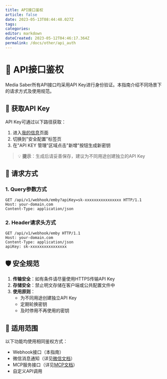 ```yaml
---
title: API接口鉴权
article: false
date: 2023-05-13T08:44:48.027Z
tags:
categories: 
editor: markdown
dateCreated: 2023-05-12T04:46:17.364Z
permalink: /docs/other/api_auth
---
```


# 🔐 API接口鉴权

Media Saber所有API接口均采用API Key进行身份验证。本指南介绍不同场景下的请求方式及使用规范。

## 📌 获取API Key

API Key可通过以下路径获取：
1. 进入[我的信息](/docs/main_page/my_info/)页面
2. 切换到"安全配置"标签页
3. 在"API KEY 管理"区域点击"新增"按钮生成新密钥

> 💡 **提示**：生成后请妥善保存，建议为不同用途创建独立的API Key

## 📡 请求方式

### 1. Query参数方式

```http
GET /api/v1/webhook/emby?apiKey=sk-xxxxxxxxxxxxxxxx HTTP/1.1
Host: your-domain.com
Content-Type: application/json
```

### 2. Header请求头方式

```http
GET /api/v1/webhook/emby HTTP/1.1
Host: your-domain.com
Content-Type: application/json
apiKey: sk-xxxxxxxxxxxxxxxx
```

## 🛡️ 安全规范

1. **传输安全**：如有条件请尽量使用HTTPS传输API Key
2. **存储安全**：禁止明文存储在客户端或公共配置文件中
3. **使用原则**：
   - 为不同用途创建独立API Key
   - 定期轮换密钥
   - 及时停用不再使用的密钥

## 🔁 适用范围

以下功能均使用相同鉴权方式：
- Webhook接口（本指南）
- 微信消息通知（详见[微信文档](/docs/other/weixin)）
- MCP服务接口（详见[MCP文档](/docs/ai/mcp/)）
- 自定义API调用